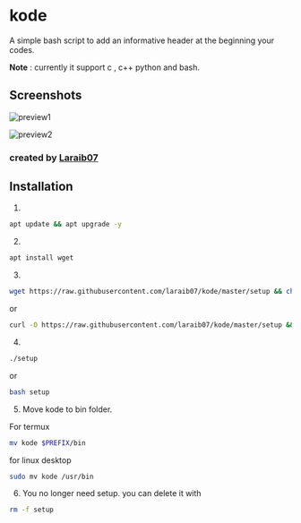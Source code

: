 # kode

A simple bash script to add an informative
header at the beginning your codes.

**Note** : currently it support c , c++ 
python and bash.

## Screenshots

![preview1](https://raw.githubusercontent.com/laraib07/kode/master/preview1.png)

![preview2](https://raw.githubusercontent.com/laraib07/kode/master/preview2.png)

### created by [Laraib07](https://github.com/laraib07)

## Installation
1.
```bash
apt update && apt upgrade -y
```

2.
```bash
apt install wget
```

3.
```bash
wget https://raw.githubusercontent.com/laraib07/kode/master/setup && chmod u+x setup
```
or

```bash
curl -O https://raw.githubusercontent.com/laraib07/kode/master/setup && chmod u+x setup
```

4.
```bash
./setup
```
or
```bash
bash setup
```

5. Move kode to bin folder.

For termux
```bash
mv kode $PREFIX/bin
```

for linux desktop
```bash
sudo mv kode /usr/bin
```


6. You no longer need setup.
you can delete it with 
```bash
rm -f setup
```


